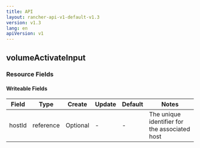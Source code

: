 ```yaml
---
title: API
layout: rancher-api-v1-default-v1.3
version: v1.3
lang: en
apiVersion: v1
---
```


## volumeActivateInput



### Resource Fields

#### Writeable Fields

Field | Type | Create | Update | Default | Notes
---|---|---|---|---|---
hostId | reference | Optional | - | - | The unique identifier for the associated host



<br>
